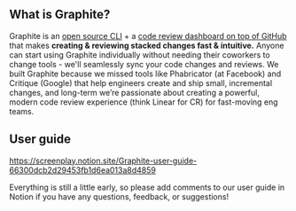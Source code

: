 ## What is Graphite?

Graphite is an [open source CLI](https://github.com/screenplaydev/graphite-cli/) + a [code review dashboard on top of GitHub](https://app.graphite.dev) that makes **creating & reviewing stacked changes fast & intuitive.**  Anyone can start using Graphite individually without needing their coworkers to change tools - we'll seamlessly sync your code changes and reviews.  We built Graphite because we missed tools like Phabricator (at Facebook) and Critique (Google) that help engineers create and ship small, incremental changes, and long-term we’re passionate about creating a powerful, modern code review experience (think Linear for CR) for fast-moving eng teams.

## User guide

<https://screenplay.notion.site/Graphite-user-guide-66300dcb2d29453fb1d6ea013a8d4859>

Everything is still a little early, so please add comments to our user guide in Notion if you have any questions, feedback, or suggestions!

